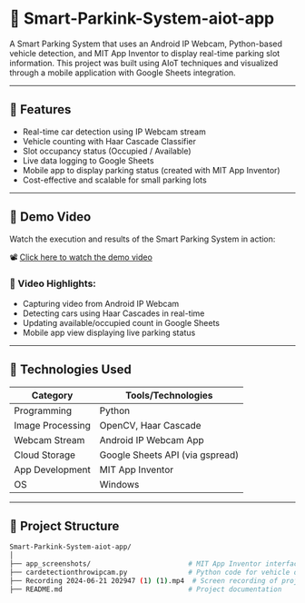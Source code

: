 # 🚗 Smart-Parkink-System-aiot-app

A Smart Parking System that uses an Android IP Webcam, Python-based vehicle detection, and MIT App Inventor to display real-time parking slot information. This project was built using AIoT techniques and visualized through a mobile application with Google Sheets integration.

---

## 📌 Features

- Real-time car detection using IP Webcam stream
- Vehicle counting with Haar Cascade Classifier
- Slot occupancy status (Occupied / Available)
- Live data logging to Google Sheets
- Mobile app to display parking status (created with MIT App Inventor)
- Cost-effective and scalable for small parking lots

---

## 🎥 Demo Video

Watch the execution and results of the Smart Parking System in action:

📽️ [Click here to watch the demo video](./Recording%202024-06-21%20202947%20(1)%20(1).mp4)

### 🔎 Video Highlights:

- Capturing video from Android IP Webcam
- Detecting cars using Haar Cascades in real-time
- Updating available/occupied count in Google Sheets
- Mobile app view displaying live parking status

---

## 🧠 Technologies Used

| Category         | Tools/Technologies                          |
|------------------|---------------------------------------------|
| Programming      | Python                                      |
| Image Processing | OpenCV, Haar Cascade                        |
| Webcam Stream    | Android IP Webcam App                       |
| Cloud Storage    | Google Sheets API (via gspread)             |
| App Development  | MIT App Inventor                            |
| OS               | Windows                                     |

---

## 📁 Project Structure

```bash
Smart-Parkink-System-aiot-app/
│
├── app_screenshots/                        # MIT App Inventor interface screenshots
├── cardetectionthrowipcam.py               # Python code for vehicle detection via IP Webcam
├── Recording 2024-06-21 202947 (1) (1).mp4  # Screen recording of project execution and results
├── README.md                               # Project documentation

